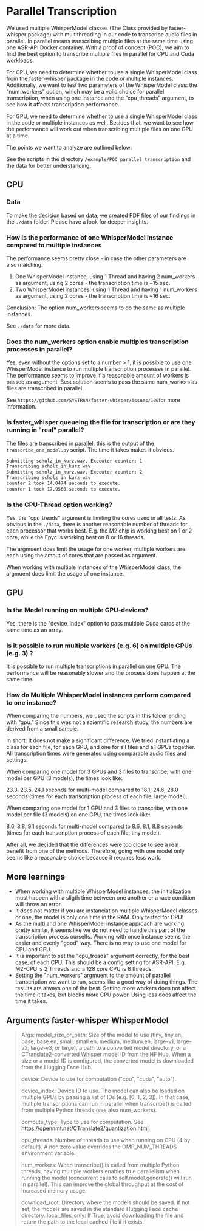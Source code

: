 # Parallel Transcription

We used multiple WhisperModel classes (The Class provided by faster-whisper package) with multithreading in our code to transcribe audio files in parallel. In parallel means transcribing multiple files at the same time using one ASR-API Docker container. With a proof of concept (POC), we aim to find the best option to transcribe multiple files in parallel for CPU and Cuda workloads.

For CPU, we need to determine whether to use a single WhisperModel class from the faster-whisper package in the code or multiple instances. Additionally, we want to test two parameters of the WhisperModel class: the “num_workers” option, which may be a valid choice for parallel transcription, when using one instance and the “cpu_threads” argument, to see how it affects transcription performance.

For GPU, we need to determine whether to use a single WhisperModel class in the code or multiple instances as well. Besides that, we want to see how the performance will work out when transcribing multiple files on one GPU at a time.

The points we want to analyze are outlined below:

See the scripts in the directory `/example/POC_parallel_transcription` and the data for better understanding.

## CPU

### Data

To make the decision based on data, we created PDF files of our findings in the `./data` folder. Please have a look for deeper insights.

### How is the performance of one WhisperModel instance compared to multiple instances

The performance seems pretty close - in case the other parameters are also matching.

1. One WhisperModel instance, using 1 Thread and having 2 num_workers as argument, using 2 cores - the transcription time is ~15 sec.
1. Two WhisperModel instances, using 1 Thread and having 1 num_workers as argument, using 2 cores - the transcription time is ~16 sec.

Conclusion: The option num_workers seems to do the same as multiple instances.

See `./data` for more data.

### Does the num_workers option enable multiples transcription processes in parallel?

Yes, even without the options set to a number > 1, it is possible to use one WhisperModel instance to run multiple transcription processes in parallel.
The performance seems to improve if a reasonable amount of workers is passed as argument. Best solution seems to pass the same num_workers as files are transcribed in parallel.

See `https://github.com/SYSTRAN/faster-whisper/issues/100`for more information.

### Is faster_whisper queueing the file for transcription or are they running in "real" parallel?

The files are transcribed in parallel, this is the output of the `transcribe_one_model.py` script.
The time it takes makes it obvious.

```bash
Submitting scholz_in_kurz.wav, Executor counter: 1
Transcribing scholz_in_kurz.wav
Submitting scholz_in_kurz.wav, Executor counter: 2
Transcribing scholz_in_kurz.wav
counter 2 took 14.0474 seconds to execute.
counter 1 took 17.9560 seconds to execute.
```

### Is the CPU-Thread option working?

Yes, the "cpu_treads" argument is limiting the cores used in all tests. As obvious in the `./data`, there is another reasonable number of threads for each processor that works best. E.g. the M2 chip is working best on 1 or 2 core, while the Epyc is working best on 8 or 16 threads.

The argmuent does limit the usage for one worker, multiple workers are each using the amout of cores that are passed as argument.

When working with multiple instances of the WhisperModel class, the argmuent does limit the usage of one instance.

## GPU

### Is the Model running on multiple GPU-devices?

Yes, there is the "device_index" option to pass multiple Cuda cards at the same time as an array.

### Is it possible to run multiple workers (e.g. 6) on multiple GPUs (e.g. 3) ?

It is possible to run multiple transcriptions in parallel on one GPU. The performance will be reasonably slower and the process does happen at the same time.

### How do Multiple WhisperModel instances perform compared to one instance?

When comparing the numbers, we used the scripts in this folder ending with “gpu.” Since this was not a scientific research study, the numbers are derived from a small sample.

In short: It does not make a significant difference. We tried instantiating a class for each file, for each GPU, and one for all files and all GPUs together. All transcription times were generated using comparable audio files and settings.

When comparing one model for 3 GPUs and 3 files to transcribe, with one model per GPU (3 models), the times look like:

23.3, 23.5, 24.1 seconds for multi-model compared to 18.1, 24.6, 28.0 seconds (times for each transcription process of each file, large model).

When comparing one model for 1 GPU and 3 files to transcribe, with one model per file (3 models) on one GPU, the times look like:

8.6, 8.8, 9.1 seconds for multi-model compared to 8.6, 8.1, 8.8 seconds (times for each transcription process of each file, tiny model).

After all, we decided that the differences were too close to see a real benefit from one of the methods. Therefore, going with one model only seems like a reasonable choice because it requires less work.

## More learnings

- When working with multiple WhisperModel instances, the initialization must happen with a sligth time between one another or a race condition will throw an error.
- It does not matter if you are instanciation multiple WhisperModel classes or one, the model is only one time in the RAM. Only tested for CPU!
- As the multi and one WhisperModel instance approach are working pretty similar, it seems like we do not need to handle this part of the transcription process ourselfs. Working with once instance seems the easier and evenly "good" way. There is no way to use one model for CPU and GPU.
- It is important to set the "cpu_treads" argument correctly, for the best case, of each CPU. This should be a config setting for ASR-API. E.g. M2-CPU is 2 Threads and a 128 core CPU is 8 threads.
- Setting the "num_workers" argmuent to the amount of parallel transcription we want to run, seems like a good way of doing things. The results are always one of the best. Setting more workers does not affect the time it takes, but blocks more CPU power. Using less does affect the time it takes.

## Arguments faster-whisper WhisperModel

>Args:
> model_size_or_path: Size of the model to use (tiny, tiny.en, base, base.en,
> small, small.en, medium, medium.en, large-v1, large-v2, large-v3, or large), a path to a
> converted model directory, or a CTranslate2-converted Whisper model ID from the HF Hub.
> When a size or a model ID is configured, the converted model is downloaded
> from the Hugging Face Hub.
>
> device: Device to use for computation ("cpu", "cuda", "auto").
>
> device_index: Device ID to use.
> The model can also be loaded on multiple GPUs by passing a list of IDs
> (e.g. [0, 1, 2, 3]). In that case, multiple transcriptions can run in parallel
> when transcribe() is called from multiple Python threads (see also num_workers).
>
> compute_type: Type to use for computation.
> See <https://opennmt.net/CTranslate2/quantization.html>.
>
> cpu_threads: Number of threads to use when running on CPU (4 by default).
> A non zero value overrides the OMP_NUM_THREADS environment variable.
>
> num_workers: When transcribe() is called from multiple Python threads,
> having multiple workers enables true parallelism when running the model
> (concurrent calls to self.model.generate() will run in parallel).
> This can improve the global throughput at the cost of increased memory usage.
>
> download_root: Directory where the models should be saved. If not set, the models
> are saved in the standard Hugging Face cache directory.
> local_files_only:  If True, avoid downloading the file and return the path to the
> local cached file if it exists.
